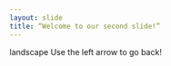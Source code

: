 ```yaml
---
layout: slide
title: “Welcome to our second slide!”
---
```

landscape
Use the left arrow to go back!
